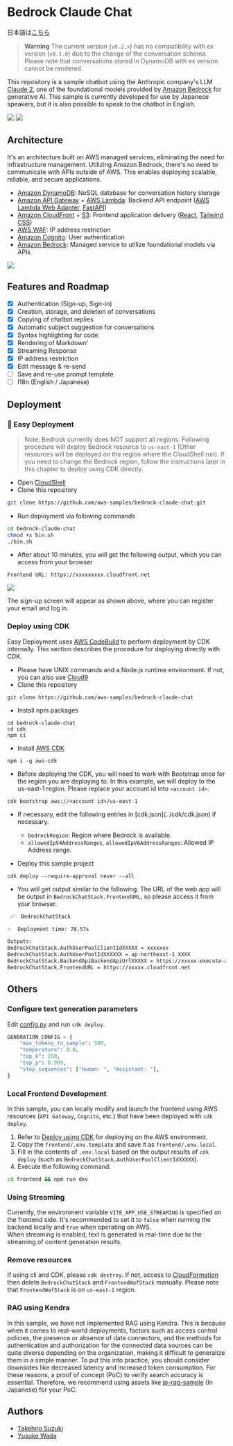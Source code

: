 # Bedrock Claude Chat

日本語は[こちら](./docs/README_ja.md)

> **Warning**
> The current version (`v0.2.x`) has no compatibility with ex version (`v0.1.0`) due to the change of the conversation schema. Please note that conversations stored in DynamoDB with ex version cannot be rendered.

This repository is a sample chatbot using the Anthropic company's LLM [Claude 2](https://www.anthropic.com/index/claude-2), one of the foundational models provided by [Amazon Bedrock](https://aws.amazon.com/bedrock/) for generative AI. This sample is currently developed for use by Japanese speakers, but it is also possible to speak to the chatbot in English.

![](./docs/imgs/demo_en.png)
![](./docs/imgs/demo2.gif)

## Architecture

It's an architecture built on AWS managed services, eliminating the need for infrastructure management. Utilizing Amazon Bedrock, there's no need to communicate with APIs outside of AWS. This enables deploying scalable, reliable, and secure applications.

- [Amazon DynamoDB](https://aws.amazon.com/dynamodb/): NoSQL database for conversation history storage
- [Amazon API Gateway](https://aws.amazon.com/api-gateway/) + [AWS Lambda](https://aws.amazon.com/lambda/): Backend API endpoint ([AWS Lambda Web Adapter](https://github.com/awslabs/aws-lambda-web-adapter), [FastAPI](https://fastapi.tiangolo.com/))
- [Amazon CloudFront](https://aws.amazon.com/cloudfront/) + [S3](https://aws.amazon.com/s3/): Frontend application delivery ([React](https://react.dev/), [Tailwind CSS](https://tailwindcss.com/))
- [AWS WAF](https://aws.amazon.com/waf/): IP address restriction
- [Amazon Cognito](https://aws.amazon.com/cognito/): User authentication
- [Amazon Bedrock](https://aws.amazon.com/bedrock/): Managed service to utilize foundational models via APIs

![](docs/imgs/arch.png)

## Features and Roadmap

- [x] Authentication (Sign-up, Sign-in)
- [x] Creation, storage, and deletion of conversations
- [x] Copying of chatbot replies
- [x] Automatic subject suggestion for conversations
- [x] Syntax highlighting for code
- [x] Rendering of Markdown'
- [x] Streaming Response
- [x] IP address restriction
- [x] Edit message & re-send
- [ ] Save and re-use prompt template
- [ ] I18n (English / Japanese)

## Deployment

### 🚀 Easy Deployment

> Note: Bedrock currently does NOT support all regions. Following procedure will deploy Bedrock resource to `us-east-1` (Other resources will be deployed on the region where the CloudShell run). If you need to change the Bedrock region, follow the instructions later in this chapter to deploy using CDK directly.

- Open [CloudShell](https://console.aws.amazon.com/cloudshell/home)
- Clone this repository

```sh
git clone https://github.com/aws-samples/bedrock-claude-chat.git
```

- Run deployment via following commands

```sh
cd bedrock-claude-chat
chmod +x bin.sh
./bin.sh
```

- After about 10 minutes, you will get the following output, which you can access from your browser

```
Frontend URL: https://xxxxxxxxx.cloudfront.net
```

![](./docs/imgs/signin.png)

The sign-up screen will appear as shown above, where you can register your email and log in.

### Deploy using CDK

Easy Deployment uses [AWS CodeBuild](https://aws.amazon.com/codebuild/) to perform deployment by CDK internally. This section describes the procedure for deploying directly with CDK.

- Please have UNIX commands and a Node.js runtime environment. If not, you can also use [Cloud9](https://github.com/aws-samples/cloud9-setup-for-prototyping)
- Clone this repository

```
git clone https://github.com/aws-samples/bedrock-claude-chat
```

- Install npm packages

```
cd bedrock-claude-chat
cd cdk
npm ci
```

- Install [AWS CDK](https://aws.amazon.com/cdk/)

```
npm i -g aws-cdk
```

- Before deploying the CDK, you will need to work with Bootstrap once for the region you are deploying to. In this example, we will deploy to the us-east-1 region. Please replace your account id into `<account id>`.

```
cdk bootstrap aws://<account id>/us-east-1
```

- If necessary, edit the following entries in [cdk.json](. /cdk/cdk.json) if necessary.

  - `bedrockRegion`: Region where Bedrock is available.
  - `allowedIpV4AddressRanges`, `allowedIpV6AddressRanges`: Allowed IP Address range.

- Deploy this sample project

```
cdk deploy --require-approval never --all
```

- You will get output similar to the following. The URL of the web app will be output in `BedrockChatStack.FrontendURL`, so please access it from your browser.

```sh
 ✅  BedrockChatStack

✨  Deployment time: 78.57s

Outputs:
BedrockChatStack.AuthUserPoolClientIdXXXXX = xxxxxxx
BedrockChatStack.AuthUserPoolIdXXXXXX = ap-northeast-1_XXXX
BedrockChatStack.BackendApiBackendApiUrlXXXXX = https://xxxxx.execute-api.ap-northeast-1.amazonaws.com
BedrockChatStack.FrontendURL = https://xxxxx.cloudfront.net
```

## Others

### Configure text generation parameters

Edit [config.py](./backend/common/config.py) and run `cdk deploy`.

```py
GENERATION_CONFIG = {
    "max_tokens_to_sample": 500,
    "temperature": 0.0,
    "top_k": 250,
    "top_p": 0.999,
    "stop_sequences": ["Human: ", "Assistant: "],
}
```

### Local Frontend Development

In this sample, you can locally modify and launch the frontend using AWS resources (`API Gateway`, `Cognito`, etc.) that have been deployed with `cdk deploy`.

1. Refer to [Deploy using CDK](#deploy-using-cdk) for deploying on the AWS environment.
2. Copy the `frontend/.env.template` and save it as `frontend/.env.local`.
3. Fill in the contents of `.env.local` based on the output results of `cdk deploy` (such as `BedrockChatStack.AuthUserPoolClientIdXXXXX`).
4. Execute the following command:

```zsh
cd frontend && npm run dev
```

### Using Streaming

Currently, the environment variable `VITE_APP_USE_STREAMING` is specified on the frontend side. It's recommended to set it to `false` when running the backend locally and `true` when operating on AWS.  
When streaming is enabled, text is generated in real-time due to the streaming of content generation results.

### Remove resources

If using cli and CDK, please `cdk destroy`. If not, access to [CloudFormation](https://console.aws.amazon.com/cloudformation/home) then delete `BedrockChatStack` and `FrontendWafStack` manually. Please note that `FrontendWafStack` is on `us-east-1` region.

### RAG using Kendra

In this sample, we have not implemented RAG using Kendra. This is because when it comes to real-world deployments, factors such as access control policies, the presence or absence of data connectors, and the methods for authentication and authorization for the connected data sources can be quite diverse depending on the organization, making it difficult to generalize them in a simple manner. To put this into practice, you should consider downsides like decreased latency and increased token consumption. For these reasons, a proof of concept (PoC) to verify search accuracy is essential. Therefore, we recommend using assets like [jp-rag-sample](https://github.com/aws-samples/jp-rag-sample) (In Japanese) for your PoC.

## Authors

- [Takehiro Suzuki](https://github.com/statefb)
- [Yusuke Wada](https://github.com/wadabee)
